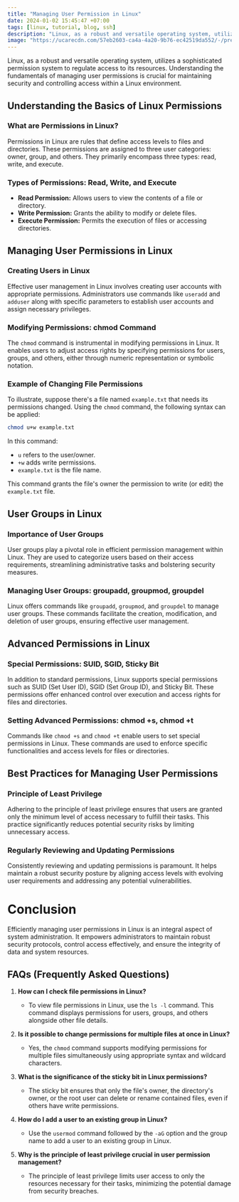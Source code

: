 ```yaml
---
title: "Managing User Permission in Linux"
date: 2024-01-02 15:45:47 +07:00
tags: [linux, tutorial, blog, ssh]
description: "Linux, as a robust and versatile operating system, utilizes a sophisticated permission system to regulate access to its resources. Understanding the fundamentals of managing user permissions is crucial for maintaining security and controlling access within a Linux environment."
image: "https://ucarecdn.com/57eb2603-ca4a-4a20-9b76-ec42519da552/-/preview/500x500/-/quality/smart/-/format/auto/"
---
```


Linux, as a robust and versatile operating system, utilizes a sophisticated permission system to regulate access to its resources. Understanding the fundamentals of managing user permissions is crucial for maintaining security and controlling access within a Linux environment.

## Understanding the Basics of Linux Permissions

### What are Permissions in Linux?

Permissions in Linux are rules that define access levels to files and directories. These permissions are assigned to three user categories: owner, group, and others. They primarily encompass three types: read, write, and execute.

### Types of Permissions: Read, Write, and Execute

- **Read Permission:** Allows users to view the contents of a file or directory.
- **Write Permission:** Grants the ability to modify or delete files.
- **Execute Permission:** Permits the execution of files or accessing directories.

## Managing User Permissions in Linux

### Creating Users in Linux

Effective user management in Linux involves creating user accounts with appropriate permissions. Administrators use commands like `useradd` and `adduser` along with specific parameters to establish user accounts and assign necessary privileges.

### Modifying Permissions: chmod Command

The `chmod` command is instrumental in modifying permissions in Linux. It enables users to adjust access rights by specifying permissions for users, groups, and others, either through numeric representation or symbolic notation.

### Example of Changing File Permissions

To illustrate, suppose there's a file named `example.txt` that needs its permissions changed. Using the `chmod` command, the following syntax can be applied:

```bash
chmod u+w example.txt
```

In this command:
- `u` refers to the user/owner.
- `+w` adds write permissions.
- `example.txt` is the file name.

This command grants the file's owner the permission to write (or edit) the `example.txt` file.

## User Groups in Linux

### Importance of User Groups

User groups play a pivotal role in efficient permission management within Linux. They are used to categorize users based on their access requirements, streamlining administrative tasks and bolstering security measures.

### Managing User Groups: groupadd, groupmod, groupdel

Linux offers commands like `groupadd`, `groupmod`, and `groupdel` to manage user groups. These commands facilitate the creation, modification, and deletion of user groups, ensuring effective user management.

## Advanced Permissions in Linux

### Special Permissions: SUID, SGID, Sticky Bit

In addition to standard permissions, Linux supports special permissions such as SUID (Set User ID), SGID (Set Group ID), and Sticky Bit. These permissions offer enhanced control over execution and access rights for files and directories.

### Setting Advanced Permissions: chmod +s, chmod +t

Commands like `chmod +s` and `chmod +t` enable users to set special permissions in Linux. These commands are used to enforce specific functionalities and access levels for files or directories.

## Best Practices for Managing User Permissions

### Principle of Least Privilege

Adhering to the principle of least privilege ensures that users are granted only the minimum level of access necessary to fulfill their tasks. This practice significantly reduces potential security risks by limiting unnecessary access.

### Regularly Reviewing and Updating Permissions

Consistently reviewing and updating permissions is paramount. It helps maintain a robust security posture by aligning access levels with evolving user requirements and addressing any potential vulnerabilities.

# Conclusion

Efficiently managing user permissions in Linux is an integral aspect of system administration. It empowers administrators to maintain robust security protocols, control access effectively, and ensure the integrity of data and system resources.

## FAQs (Frequently Asked Questions)

1. **How can I check file permissions in Linux?**
   - To view file permissions in Linux, use the `ls -l` command. This command displays permissions for users, groups, and others alongside other file details.

2. **Is it possible to change permissions for multiple files at once in Linux?**
   - Yes, the `chmod` command supports modifying permissions for multiple files simultaneously using appropriate syntax and wildcard characters.

3. **What is the significance of the sticky bit in Linux permissions?**
   - The sticky bit ensures that only the file's owner, the directory's owner, or the root user can delete or rename contained files, even if others have write permissions.

4. **How do I add a user to an existing group in Linux?**
   - Use the `usermod` command followed by the `-aG` option and the group name to add a user to an existing group in Linux.

5. **Why is the principle of least privilege crucial in user permission management?**
   - The principle of least privilege limits user access to only the resources necessary for their tasks, minimizing the potential damage from security breaches.
